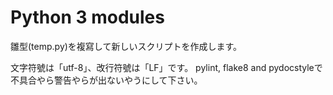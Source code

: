 # Python 3 modules

雛型(temp.py)を複寫して新しいスクリプトを作成します。

文字符號は「utf-8」、改行符號は「LF」です。
pylint, flake8 and pydocstyleで不具合やら警告やらが出ないやうにして下さい。
